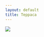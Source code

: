 ```yaml
---
layout: default
title: Терраса
---
```

![](https://farm9.staticflickr.com/8305/8007024135_546830a762_b.jpg)
